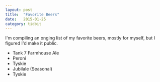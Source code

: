 ```yaml
---
layout: post
title:  "Favorite Beers"
date:   2015-01-25
category: tidbit
---
```


I'm compiling an onging list of my favorite beers, mostly for myself, but I figured I'd make it public.

* Tank 7 Farmhouse Ale
* Peroni
* Tyskie
* Jubilale (Seasonal)
* Tyskie